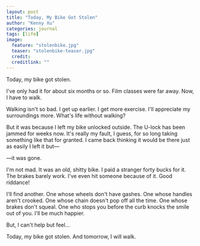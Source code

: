 ```yaml
---
layout: post
title: "Today, My Bike Got Stolen"
author: "Kenny Xu"
categories: journal
tags: [life]
image:
  feature: "stolenbike.jpg"
  teaser: "stolenbike-teaser.jpg"
  credit:
  creditlink: ""
---
```

Today, my bike got stolen.

I've only had it for about six months or so. Film classes were far away. Now, I have to walk.

Walking isn't so bad. I get up earlier. I get more exercise. I'll appreciate my surroundings more. What's life without walking?

But it was because I left my bike unlocked outside. The U-lock has been jammed for weeks now. It's really my fault, I guess, for so long taking something like that for granted. I came back thinking it would be there just as easily I left it but—

—it was gone.

I'm not mad. It was an old, shitty bike. I paid a stranger forty bucks for it. The brakes barely work. I've even hit someone because of it. Good riddance!

I'll find another. One whose wheels don't have gashes. One whose handles aren't crooked. One whose chain doesn't pop off all the time. One whose brakes don't squeal. One who stops you before the curb knocks the smile out of you. I'll be much happier.

But, I can't help but feel...

Today, my bike got stolen. And tomorrow, I will walk.
